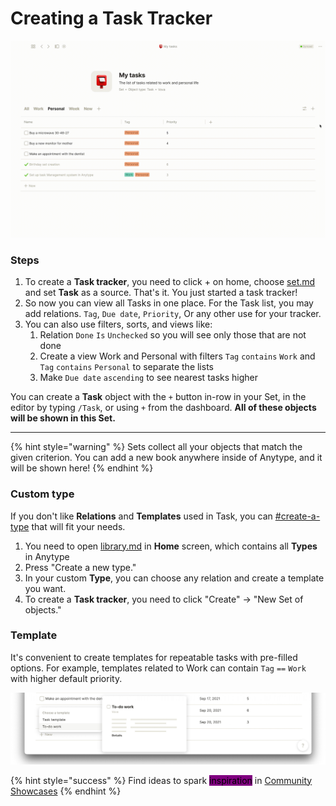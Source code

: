 # Creating a Task Tracker

![](../.gitbook/assets/test.gif)

### Steps

1. To create a **Task tracker**, you need to click + on home, choose [set.md](../fundamentals/set.md "mention") and set **Task** as a source. That's it. You just started a task tracker!
2. So now you can view all Tasks in one place. For the Task list, you may add relations. `Tag`, `Due date`, `Priority`, Or any other use for your tracker.
3. You can also use filters, sorts, and views like:
   1. Relation `Done` `Is` `Unchecked` so you will see only those that are not done
   2. Create a view Work and Personal with filters `Tag` `contains` `Work` and `Tag` `contains` `Personal` to separate the lists
   3. Make `Due date` `ascending` to see nearest tasks higher

You can create a **Task** object with the `+` button in-row in your Set, in the editor by typing `/Task`, or using `+` from the dashboard. **All of these objects will be shown in this Set.**

***

{% hint style="warning" %}
Sets collect all your objects that match the given criterion. You can add a new book anywhere inside of Anytype, and it will be shown here!
{% endhint %}

### Custom type

If you don't like **Relations** and **Templates** used in Task, you can [#create-a-type](../fundamentals/type/#create-a-type "mention") that will fit your needs.

1. You need to open [library.md](../features/library.md "mention") in **Home** screen, which contains all **Types** in Anytype
2. Press "Create a new type."
3. In your custom **Type**, you can choose any relation and create a template you want.
4. To create a **Task tracker**, you need to click "Create" → "New Set of objects."

### Template

It's convenient to create templates for repeatable tasks with pre-filled options. For example, templates related to Work can contain `Tag` `==` `Work` with higher default priority.

![](../.gitbook/assets/1631701898-853229-screenshot-2021-09-15-at-133017.png)

{% hint style="success" %}
Find ideas to spark <mark style="background-color:purple;">inspiration</mark> in [Community Showcases](https://community.anytype.io/c/general-discussion/showcase/13)
{% endhint %}
